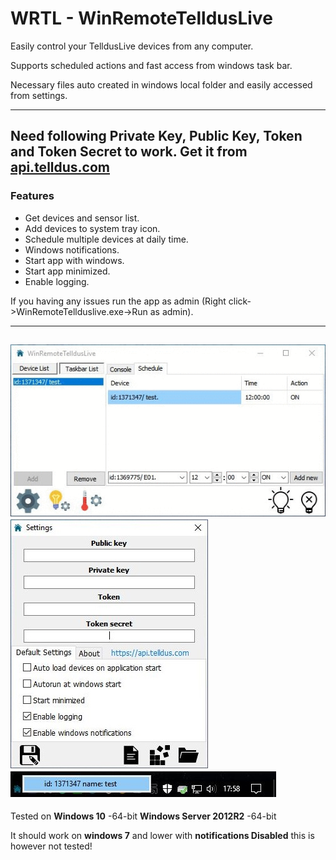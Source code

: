 # WRTL - WinRemoteTelldusLive
Easily control your TelldusLive devices from any computer.

Supports scheduled actions and fast access from windows task bar.

Necessary files auto created in windows local folder and easily accessed from settings.


------
Need following **Private Key**, **Public Key**, **Token** and **Token Secret** to work.
Get it from [api.telldus.com](https://api.telldus.com)
------

### Features
* Get devices and sensor list.
* Add devices to system tray icon.
* Schedule multiple devices at daily time. 
* Windows notifications.
* Start app with windows.
* Start app minimized.
* Enable logging.

If you having any issues run the app as admin (Right click->WinRemoteTellduslive.exe->Run as admin).

------
![alt text](https://github.com/Limmek/WRTL/blob/master/images/wrtl.gif "WinRemoteTelldusLive")
![alt text](https://github.com/Limmek/WRTL/blob/master/images/settings.jpg "WinRemoteTelldusLive")
![alt text](https://github.com/Limmek/WRTL/blob/master/images/systray.jpg "WinRemoteTelldusLive")
------

Tested on 
**Windows 10** -64-bit
**Windows Server 2012R2** -64-bit

It should work on **windows 7** and lower with **notifications Disabled** this is however not tested!
